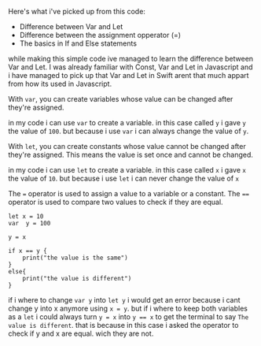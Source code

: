 Here's what i've picked up from this code:

-   Difference between Var and Let
-   Difference between the assignment opperator (=)
-   The basics in If and Else statements

while making this simple code ive managed to learn the difference between Var and Let. I was already familiar with Const, Var and Let in Javascript and i have managed to pick up that Var and Let in Swift arent that much appart from how its used in Javascript.

With ```var```, you can create variables whose value can be changed after they're assigned.

in my code i can use ```var``` to create a variable. in this case called ```y```
i gave ```y``` the value of ```100```. but because i use ```var``` i can always change the value of ```y```.

With ```let```, you can create constants whose value cannot be changed after they're assigned. This means the value is set once and cannot be changed.

in my code i can use ```let``` to create a variable. in this case called ```x```
i gave ```x``` the value of ```10```. but because i use ```let``` i can never change the value of ```x```

The ```=``` operator is used to assign a value to a variable or a constant.
The ```==``` operator is used to compare two values to check if they are equal.

```
let x = 10
var  y = 100

y = x

if x == y {
    print("the value is the same")
}
else{
    print("the value is different")
}
```

if i where to change ```var y``` into ```let y``` i would get an error because i cant change y into x anymore using ```x = y```. but if i where to keep both variables as a ```let``` i could always turn ```y = x``` into ```y == x``` to get the terminal to say ```The value is different```.
that is because in this case i asked the operator to check if y and x are equal. wich they are not.